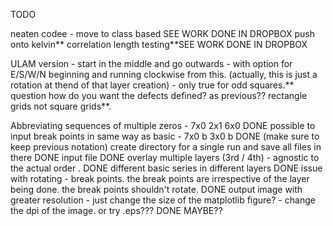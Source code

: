 TODO

neaten codee - move to class based SEE WORK DONE IN DROPBOX
push onto kelvin**
correlation length testing**SEE WORK DONE IN DROPBOX

ULAM version - start in the middle and go outwards - with option for E/S/W/N beginning and running clockwise from this. (actually, this is just a rotation at thend of that layer creation) - only true for odd squares.** question how do you want the defects defined? as previous??
rectangle grids not square grids**.

Abbreviating sequences of multiple zeros - 7x0 2x1 6x0  DONE
possible to input break points in same way as basic - 7x0 b 3x0 b DONE
(make sure to keep previous notation)
create directory for a single run and save all files in there DONE
input file DONE
overlay multiple layers (3rd / 4th) - agnostic to the actual order . DONE
different basic series in different layers DONE
issue with rotating - break points. the break points are irrespective of the layer being done. the break points shouldn't rotate. DONE
output image with greater resolution - just change the size of the matplotlib figure? - change the dpi of the image. or try .eps??? DONE MAYBE??
